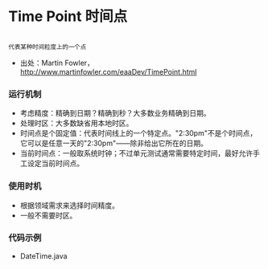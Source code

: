 # Time Point 时间点 #

```

代表某种时间粒度上的一个点

```

  * 出处：Martin Fowler， http://www.martinfowler.com/eaaDev/TimePoint.html

### 运行机制 ###
  * 考虑精度：精确到日期？精确到秒？大多数业务精确到日期。
  * 处理时区：大多数缺省用本地时区。
  * 时间点是个固定值：代表时间线上的一个特定点。"2:30pm"不是个时间点，它可以是任意一天的"2:30pm"——除非给出它所在的日期。
  * 当前时间点：一般取系统时钟；不过单元测试通常需要特定时间，最好允许手工设定当前时间点。

### 使用时机 ###
  * 根据领域需求来选择时间精度。
  * 一般不需要时区。

### 代码示例 ###
  * DateTime.java